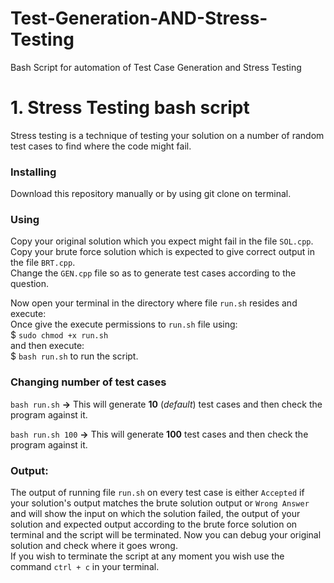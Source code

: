 # Test-Generation-AND-Stress-Testing

Bash Script for automation of Test Case Generation and Stress Testing

# 1. Stress Testing bash script

Stress testing is a technique of testing your solution on a number of random test cases to find where the code might fail. 

### Installing
Download this repository manually or by using git clone on terminal.

### Using
Copy your original solution which you expect might fail in the file `SOL.cpp`. <br>
Copy your brute force solution which is expected to give correct output in the file `BRT.cpp`. <br>
Change the `GEN.cpp` file so as to generate test cases according to the question. <br>

Now open your terminal in the directory where file `run.sh` resides and execute:<br>
Once give the execute permissions to `run.sh` file using: <br>
$ `sudo chmod +x run.sh` <br>
and then execute: <br>
$ `bash run.sh` to run the script.

### Changing number of test cases
`bash run.sh`
**->** This will generate **10** (_default_) test cases and then check the program against it.

`bash run.sh 100`
**->** This will generate **100** test cases and then check the program against it.

### Output:
The output of running file `run.sh` on every test case is either `Accepted` if your solution's output matches the brute solution output or `Wrong Answer` and will show the input on which the solution failed, the output of your solution and expected output according to the brute force solution on terminal and the script will be terminated. Now you can debug your original solution and check where it goes wrong. <br>
If you wish to terminate the script at any moment you wish use the command `ctrl + c` in your terminal.<br>

